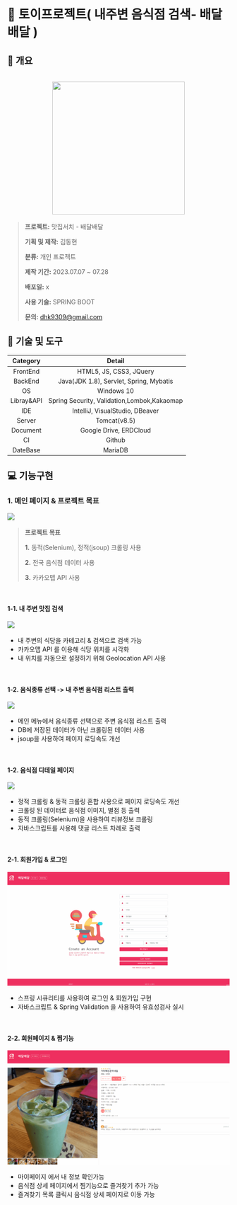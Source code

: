 # 🔔 토이프로젝트( 내주변 음식점 검색- 배달배달 ) 

## **📄 개요**
<p align="center">
  <br>
  <img src="https://cdn-icons-png.flaticon.com/512/7541/7541900.png" width="300" height="300">
  <br>
</p>

> **프로젝트:** 맛집서치 - 배달배달
>
> **기획 및 제작:** 김동현
>
> **분류:** 개인 프로젝트
>
> **제작 기간:** 2023.07.07 ~ 07.28
>
> **배포일:** x
>
> **사용 기술:** SPRING BOOT
>
> **문의:** dhk9309@gmail.com
> 
> 

## **🔨 기술 및 도구**
|Category|                  Detail                   |
|:--:|:-----------------------------------------:|
|FrontEnd|          HTML5, JS, CSS3, JQuery          |
|BackEnd|  Java(JDK 1.8), Servlet, Spring, Mybatis  |
|OS|                Windows 10                 |
|Libray&API|Spring Security, Validation,Lombok,Kakaomap
|IDE|      IntelliJ, VisualStudio, DBeaver      |
|Server|               Tomcat(v8.5)                |
|Document|          Google Drive, ERDCloud           |
|CI|                  Github                   |
|DateBase|                  MariaDB                  |

## **💻 기능구현**

### 1. 메인 페이지 & 프로젝트 목표
<img src="src/main/resources/static/img/md/메인페이지.gif">

> 
> **프로젝트 목표**
> 
> **1.** 동적(Selenium), 정적(jsoup) 크롤링 사용
>
> **2.** 전국 음식점 데이터 사용
>
> **3.** 카카오맵 API 사용
> 

<br>


#### 1-1. 내 주변 맛집 검색
<img src="src/main/resources/static/img/md/메인-검색.gif">

  - 내 주변의 식당을 카테고리 & 검색으로 검색 가능
  - 카카오맵 API 를 이용해 식당 위치를 시각화
  - 내 위치를 자동으로 설정하기 위해 Geolocation API 사용
    
  <br>


#### 1-2. 음식종류 선택 -> 내 주변 음식점 리스트 출력
<img src="src/main/resources/static/img/md/메인-카테고리.gif">

  - 메인 메뉴에서 음식종류 선택으로 주변 음식점 리스트 출력 
  - DB에 저장된 데이터가 아닌 크롤링된 데이터 사용
  - jsoup을 사용하여 페이지 로딩속도 개선

<br>


#### 1-2. 음식점 디테일 페이지 
<img src="src/main/resources/static/img/md/메인-디테일.gif">
  
  - 정적 크롤링 & 동적 크롤링 혼합 사용으로 페이지 로딩속도 개선 
  - 크롤링 된 데이터로 음식점 이미지, 별점 등 출력
  - 동적 크롤링(Selenium)을 사용하여 리뷰정보 크롤링
  - 자바스크립트를 사용해 댓글 리스트 차례로 출력 

<br>

#### 2-1. 회원가입 & 로그인 
<img src="src/main/resources/static/img/md/회원가입,로그인.gif">
  
  -  스프링 시큐리티를 사용하여 로그인 & 회원가입 구현 
  -  자바스크립트 & Spring Validation 을 사용하여 유효성검사 실시

<br>

#### 2-2. 회원페이지 & 찜기능 
<img src="src/main/resources/static/img/md/찜하기.gif">
  
  -  마이페이지 에서 내 정보 확인가능  
  -  음식점 상세 페이지에서 찜기능으로 즐겨찾기 추가 가능 
  -  즐겨찾기 목록 클릭시 음식점 상세 페이지로 이동 가능 

<br>